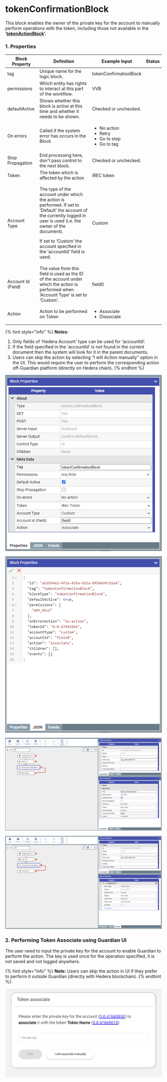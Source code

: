 # tokenConfirmationBlock

This block enables the owner of the private key for the account to manually perform operations with the token, including those not available in the ‘[**tokenActionBlock**](tokenactionblock.md)**’.**

### **1. Properties**

| Block Property     | Definition                                                                                                                                                                                                                                                     | Example Input                                                                         | Status |
| ------------------ | -------------------------------------------------------------------------------------------------------------------------------------------------------------------------------------------------------------------------------------------------------------- | ------------------------------------------------------------------------------------- | ------ |
| tag                | Unique name for the logic block.                                                                                                                                                                                                                               | tokenConfirmationBlock                                                                |        |
| permissions        | Which entity has rights to interact at this part of the workflow.                                                                                                                                                                                              | VVB                                                                                   |        |
| defaultActive      | Shows whether this block is active at this time and whether it needs to be shown.                                                                                                                                                                              | Checked or unchecked.                                                                 |        |
| On errors          | Called if the system error has occurs in the Block                                                                                                                                                                                                             | <p></p><ul><li>No action</li><li>Retry</li><li>Go to step</li><li>Go to tag</li></ul> |        |
| Stop Propagation   | End processing here, don't pass control to the next block.                                                                                                                                                                                                     | Checked or unchecked.                                                                 |        |
| Token              | The token which is affected by the action                                                                                                                                                                                                                      | iREC token                                                                            |        |
| Account Type       | <p>The type of the account under which the action is performed. If set to ‘Default’ the account of the currently logged in user is used (i.e. the owner of the document).</p><p>If set to ‘Custom’ the account specified in the ‘accountId’ field is used.</p> | Custom                                                                                |        |
| Account Id (Field) | The value from this field is used as the ID of the account under which the action is performed when ‘Account Type’ is set to ‘Custom’.                                                                                                                         | field0                                                                                |        |
| Action             | Action to be performed on Token                                                                                                                                                                                                                                | <p></p><ul><li>Associate</li><li>Dissociate</li></ul>                                 |        |



{% hint style="info" %}
**Notes:**

1. Only fields of ‘Hedera Account’ type can be used for ‘accountId’.
2. If the field specified in the ‘accountId’ is not found in the current document then the system will look for it in the parent documents.
3. Users can skip the action by selecting “I will _Action_ manually” option in the UI. This would require the user to perform the corresponding action off-Guardian platform (directly on Hedera chain).
{% endhint %}

![Block Properties](<../.gitbook/assets/image (6).png>)

![JSON View of the Block](<../.gitbook/assets/image (9).png>)

![Configuring tokenConfirmationBlock](<../.gitbook/assets/image (18).png>)

![Creating Event to move to next step](<../.gitbook/assets/image (8).png>)

### 2. Performing Token Associate using Guardian UI

The user need to input the private key for the account to enable Guardian to perform the action. The key is used once for the operation specified, it is not saved and not logged anywhere.

{% hint style="info" %}
**Note:** Users can skip the action in UI if they prefer to perform it outside Guardian (directly with Hedera blockchain).
{% endhint %}

![](<../.gitbook/assets/image (17).png>)

